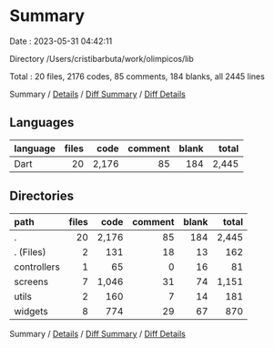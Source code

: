 # Summary

Date : 2023-05-31 04:42:11

Directory /Users/cristibarbuta/work/olimpicos/lib

Total : 20 files,  2176 codes, 85 comments, 184 blanks, all 2445 lines

Summary / [Details](details.md) / [Diff Summary](diff.md) / [Diff Details](diff-details.md)

## Languages
| language | files | code | comment | blank | total |
| :--- | ---: | ---: | ---: | ---: | ---: |
| Dart | 20 | 2,176 | 85 | 184 | 2,445 |

## Directories
| path | files | code | comment | blank | total |
| :--- | ---: | ---: | ---: | ---: | ---: |
| . | 20 | 2,176 | 85 | 184 | 2,445 |
| . (Files) | 2 | 131 | 18 | 13 | 162 |
| controllers | 1 | 65 | 0 | 16 | 81 |
| screens | 7 | 1,046 | 31 | 74 | 1,151 |
| utils | 2 | 160 | 7 | 14 | 181 |
| widgets | 8 | 774 | 29 | 67 | 870 |

Summary / [Details](details.md) / [Diff Summary](diff.md) / [Diff Details](diff-details.md)